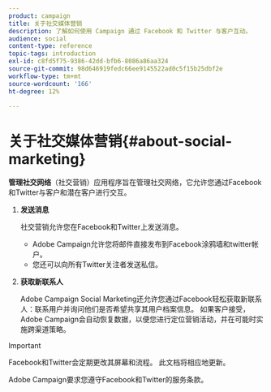 ```yaml
---
product: campaign
title: 关于社交媒体营销
description: 了解如何使用 Campaign 通过 Facebook 和 Twitter 与客户互动。
audience: social
content-type: reference
topic-tags: introduction
exl-id: c8fd5f75-9386-42dd-bfb6-8086a86aa324
source-git-commit: 98d646919fedc66ee9145522ad0c5f15b25dbf2e
workflow-type: tm+mt
source-wordcount: '166'
ht-degree: 12%

---
```


# 关于社交媒体营销{#about-social-marketing}

**管理社交网络**（社交营销）应用程序旨在管理社交网络，它允许您通过Facebook和Twitter与客户和潜在客户进行交互。

1. **发送消息**

   社交营销允许您在Facebook和Twitter上发送消息。

   * Adobe Campaign允许您将邮件直接发布到Facebook涂鸦墙和twitter帐户。
   * 您还可以向所有Twitter关注者发送私信。

1. **获取新联系人**

   Adobe Campaign Social Marketing还允许您通过Facebook轻松获取新联系人：联系用户并询问他们是否希望共享其用户档案信息。 如果客户接受，Adobe Campaign会自动恢复数据，以便您进行定位营销活动，并在可能时实施跨渠道策略。

>[!IMPORTANT]
>
>Facebook和Twitter会定期更改其屏幕和流程。 此文档将相应地更新。
>
>Adobe Campaign要求您遵守Facebook和Twitter的服务条款。
